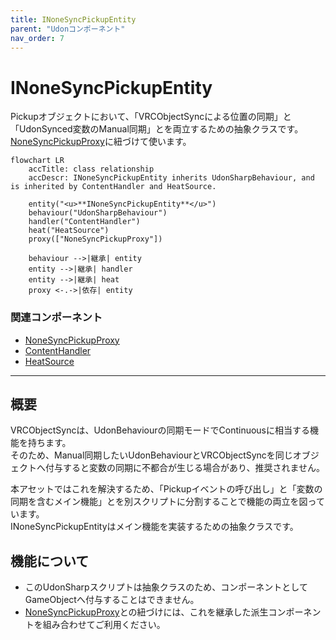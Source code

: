 ```yaml
---
title: INoneSyncPickupEntity
parent: "Udonコンポーネント"
nav_order: 7
---
```


# INoneSyncPickupEntity

Pickupオブジェクトにおいて、「VRCObjectSyncによる位置の同期」と「UdonSynced変数のManual同期」とを両立するための抽象クラスです。  
[NoneSyncPickupProxy]に紐づけて使います。

```mermaid
flowchart LR
    accTitle: class relationship
    accDescr: INoneSyncPickupEntity inherits UdonSharpBehaviour, and is inherited by ContentHandler and HeatSource.

    entity("<u>**INoneSyncPickupEntity**</u>")
    behaviour("UdonSharpBehaviour")
    handler("ContentHandler")
    heat("HeatSource")
    proxy(["NoneSyncPickupProxy"])
    
    behaviour -->|継承| entity
    entity -->|継承| handler
    entity -->|継承| heat
    proxy <-.->|依存| entity
```

### 関連コンポーネント

- [NoneSyncPickupProxy]
- [ContentHandler]
- [HeatSource]

---

## 概要

VRCObjectSyncは、UdonBehaviourの同期モードでContinuousに相当する機能を持ちます。  
そのため、Manual同期したいUdonBehaviourとVRCObjectSyncを同じオブジェクトへ付与すると変数の同期に不都合が生じる場合があり、推奨されません。

本アセットではこれを解決するため、「Pickupイベントの呼び出し」と「変数の同期を含むメイン機能」とを別スクリプトに分割することで機能の両立を図っています。  
INoneSyncPickupEntityはメイン機能を実装するための抽象クラスです。


## 機能について

- このUdonSharpスクリプトは抽象クラスのため、コンポーネントとしてGameObjectへ付与することはできません。
- [NoneSyncPickupProxy]との紐づけには、これを継承した派生コンポーネントを組み合わせてご利用ください。


[NoneSyncPickupProxy]: /docs/udon/NoneSyncPickupProxy
[ContentHandler]: /docs/udon/ContentHandler
[HeatSource]: /docs/udon/HeatSource
